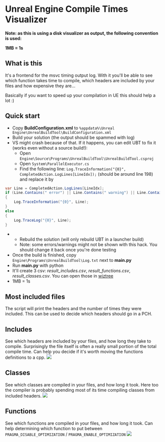 # Unreal Engine Compile Times Visualizer

**Note: as this is using a disk visualizer as output, the following convention is used:**

**1MB = 1s**

## What is this
It's a frontend for the msvc timing output log. With it you'll be able to see which function takes time to compile, which headers are included by your files and how expensive they are...

Basically if you want to speed up your compilation in UE this should help a lot :)

## Quick start

* Copy **BuildConfiguration.xml** to `%appdata%\Unreal Engine\UnrealBuildTool\BuildConfiguration.xml`
* Build your solution (the output should be spammed with log)
* VS might crash because of that. If it happens, you can edit UBT to fix it (works even without a source build!):
  * Open `Engine\Source\Programs\UnrealBuildTool\UnrealBuildTool.csproj`
  * Open `System\ParallelExecutor.cs`
  * Find the following line: `Log.TraceInformation("{0}", CompletedAction.LogLines[LineIdx]);` (should be around line 198) and replace it by
```c#
var Line = CompletedAction.LogLines[LineIdx];
if (Line.Contains(" error") || Line.Contains(" warning") || Line.Contains(" note"))
{
    Log.TraceInformation("{0}", Line);
}
else
{
    Log.TraceLog("{0}", Line);
}
```
*
  * Rebuild the solution (will only rebuild UBT in a launcher build)
  * Note: some errors/warnings might not be shown with this hack. You should change it back once you're done testing 
* Once the build is finished, copy `Engine\Programs\UnrealBuildTool\Log.txt` next to **main.py**
* Run **main.py** with python
* It'll create 3 csv: *result_includes.csv*, *result_functions.csv*, *result_classes.csv*. You can open those in [wiztree](https://antibody-software.com/web/software/software/wiztree-finds-the-files-and-folders-using-the-most-disk-space-on-your-hard-drive/)
* 1MB = 1s

## Most included files

The script will print the headers and the number of times they were included. This can be used to decide which headers should go in a PCH.

## Includes
See which headers are included by your files, and how long they take to compile. Surprisingly the file itself is often a really small portion of the total compile time. Can help you decide if it's worth moving the functions definitions to a cpp.
![](https://i.imgur.com/XtHL6Ze.png)

## Classes
See which classes are compiled in your files, and how long it took. Here too the compiler is probably spending most of its time compiling classes from included headers.
![](https://i.imgur.com/oPjaMpt.png)

## Functions
See which functions are compiled in your files, and how long it took. Can help determining which function to put between `PRAGMA_DISABLE_OPTIMIZATION` / `PRAGMA_ENABLE_OPTIMIZATION`
![](https://i.imgur.com/ICrtPfJ.png)
